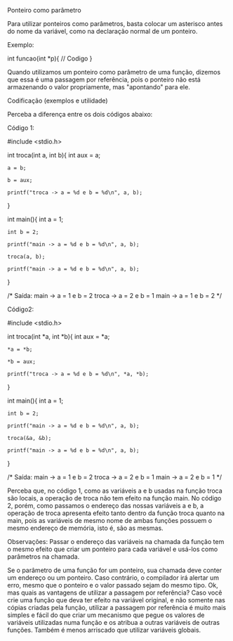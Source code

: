 Ponteiro como parâmetro

Para utilizar ponteiros como parâmetros, basta colocar um asterisco antes do nome da variável,
como na declaração normal de um ponteiro.

Exemplo:

int funcao(int *p){
    // Codigo
}

Quando utilizamos um ponteiro como parâmetro de uma função, dizemos que essa é uma passagem por referência,
pois o ponteiro não está armazenando o valor propriamente, mas "apontando" para ele.

Codificação (exemplos e utilidade)

Perceba a diferença entre os dois códigos abaixo:

Código 1:

#include <stdio.h>

int troca(int a, int b){
    int aux = a;

    a = b;

    b = aux;

    printf("troca -> a = %d e b = %d\n", a, b);
}

int main(){
    int a = 1;

    int b = 2;

    printf("main -> a = %d e b = %d\n", a, b);

    troca(a, b);

    printf("main -> a = %d e b = %d\n", a, b);
}

/* Saída:
main -> a = 1 e b = 2
troca -> a = 2 e b = 1
main -> a = 1 e b = 2
*/

Código2:

#include <stdio.h>

int troca(int *a, int *b){
    int aux = *a;

    *a = *b;

    *b = aux;

    printf("troca -> a = %d e b = %d\n", *a, *b);
}

int main(){
    int a = 1;

    int b = 2;

    printf("main -> a = %d e b = %d\n", a, b);

    troca(&a, &b);

    printf("main -> a = %d e b = %d\n", a, b);
}

/* Saída:
main -> a = 1 e b = 2
troca -> a = 2 e b = 1
main -> a = 2 e b = 1
*/

Perceba que, no código 1, como as variáveis a e b usadas na função troca são locais,
a operação de troca não tem efeito na função main.
No código 2, porém, como passamos o endereço das nossas variáveis a e b,
a operação de troca apresenta efeito tanto dentro da função troca quanto na main,
pois as variáveis de mesmo nome de ambas funções possuem o mesmo endereço de memória, isto é, são as mesmas.

Observações:
Passar o endereço das variáveis na chamada da função tem o mesmo efeito que
criar um ponteiro para cada variável e usá-los como parâmetros na chamada.

Se o parâmetro de uma função for um ponteiro, sua chamada deve conter um endereço ou um ponteiro.
Caso contrário, o compilador irá alertar um erro, mesmo que o ponteiro e o valor passado sejam do mesmo tipo.
Ok, mas quais as vantagens de utilizar a passagem por referência?
Caso você crie uma função que deva ter efeito na variável original, e não somente nas cópias criadas pela função,
utilizar a passagem por referência é muito mais simples e fácil do que criar um mecanismo que
pegue os valores de variáveis utilizadas numa função e os atribua a outras variáveis de outras funções.
Também é menos arriscado que utilizar variáveis globais.